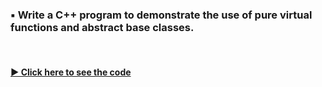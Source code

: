 ### ▪️ Write a C++ program to demonstrate the use of pure virtual functions and abstract base classes.

<br/>

#### [▶️ Click here to see the code](./abstract_class.cpp)
